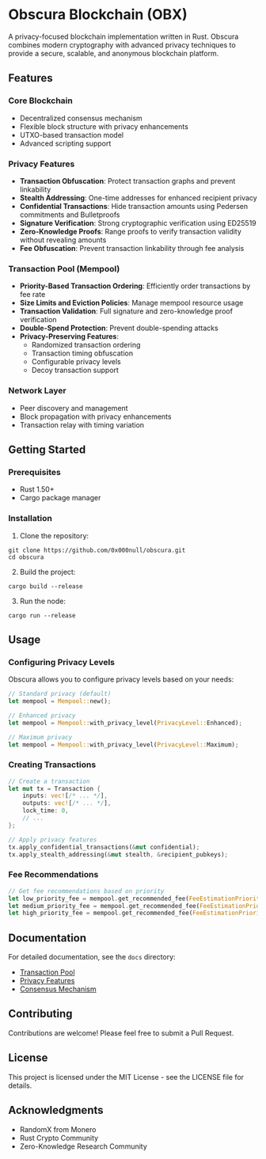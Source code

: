 # Obscura Blockchain (OBX)

A privacy-focused blockchain implementation written in Rust. Obscura combines modern cryptography with advanced privacy techniques to provide a secure, scalable, and anonymous blockchain platform.

## Features

### Core Blockchain

- Decentralized consensus mechanism
- Flexible block structure with privacy enhancements
- UTXO-based transaction model
- Advanced scripting support

### Privacy Features

- **Transaction Obfuscation**: Protect transaction graphs and prevent linkability
- **Stealth Addressing**: One-time addresses for enhanced recipient privacy
- **Confidential Transactions**: Hide transaction amounts using Pedersen commitments and Bulletproofs
- **Signature Verification**: Strong cryptographic verification using ED25519
- **Zero-Knowledge Proofs**: Range proofs to verify transaction validity without revealing amounts
- **Fee Obfuscation**: Prevent transaction linkability through fee analysis

### Transaction Pool (Mempool)

- **Priority-Based Transaction Ordering**: Efficiently order transactions by fee rate
- **Size Limits and Eviction Policies**: Manage mempool resource usage
- **Transaction Validation**: Full signature and zero-knowledge proof verification
- **Double-Spend Protection**: Prevent double-spending attacks
- **Privacy-Preserving Features**:
  - Randomized transaction ordering
  - Transaction timing obfuscation
  - Configurable privacy levels
  - Decoy transaction support

### Network Layer

- Peer discovery and management
- Block propagation with privacy enhancements
- Transaction relay with timing variation

## Getting Started

### Prerequisites

- Rust 1.50+
- Cargo package manager

### Installation

1. Clone the repository:
```
git clone https://github.com/0x000null/obscura.git
cd obscura
```

2. Build the project:
```
cargo build --release
```

3. Run the node:
```
cargo run --release
```

## Usage

### Configuring Privacy Levels

Obscura allows you to configure privacy levels based on your needs:

```rust
// Standard privacy (default)
let mempool = Mempool::new();

// Enhanced privacy
let mempool = Mempool::with_privacy_level(PrivacyLevel::Enhanced);

// Maximum privacy
let mempool = Mempool::with_privacy_level(PrivacyLevel::Maximum);
```

### Creating Transactions

```rust
// Create a transaction
let mut tx = Transaction {
    inputs: vec![/* ... */],
    outputs: vec![/* ... */],
    lock_time: 0,
    // ...
};

// Apply privacy features
tx.apply_confidential_transactions(&mut confidential);
tx.apply_stealth_addressing(&mut stealth, &recipient_pubkeys);
```

### Fee Recommendations

```rust
// Get fee recommendations based on priority
let low_priority_fee = mempool.get_recommended_fee(FeeEstimationPriority::Low);
let medium_priority_fee = mempool.get_recommended_fee(FeeEstimationPriority::Medium);
let high_priority_fee = mempool.get_recommended_fee(FeeEstimationPriority::High);
```

## Documentation

For detailed documentation, see the `docs` directory:

- [Transaction Pool](docs/transaction_pool.md)
- [Privacy Features](docs/privacy_features.md)
- [Consensus Mechanism](docs/consensus.md)

## Contributing

Contributions are welcome! Please feel free to submit a Pull Request.

## License

This project is licensed under the MIT License - see the LICENSE file for details.

## Acknowledgments
- RandomX from Monero
- Rust Crypto Community
- Zero-Knowledge Research Community
